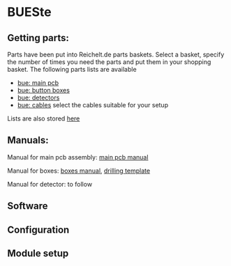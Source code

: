 # BUESte

## Getting parts:
Parts have been put into Reichelt.de parts baskets. Select a basket, specify the number of times you need the parts and put them in your shopping basket.
The following parts lists are available

- [bue: main pcb](https://www.reichelt.de/my/1827413)
- [bue: button boxes](https://www.reichelt.de/my/1832678)
- [bue: detectors](https://www.reichelt.de/my/1832677)
- [bue: cables](https://www.reichelt.de/my/1832680) select the cables suitable for your setup

Lists are also stored [here](https://github.com/Kleinbahner/BUESte/tree/main/doc/reichelt)

## Manuals:
Manual for main pcb assembly: [main pcb manual](https://github.com/Kleinbahner/BUESte/blob/main/doc/Manual%20(DE)%20Bahn%C3%BCbergang%20Platine%20v2.pdf)

Manual for boxes: [boxes manual](https://github.com/Kleinbahner/BUESte/blob/main/doc/Manual-DE-Box.pdf), [drilling template](https://github.com/Kleinbahner/BUESte/blob/main/doc/drill%20template%20bue.pdf)

Manual for detector: to follow

## Software

## Configuration

## Module setup
